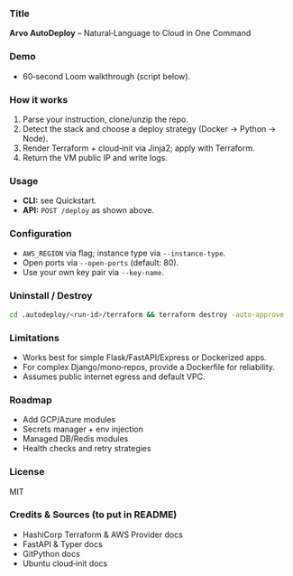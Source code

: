 ### Title
**Arvo AutoDeploy** – Natural‑Language to Cloud in One Command

### Demo
- 60‑second Loom walkthrough (script below).

### How it works
1. Parse your instruction, clone/unzip the repo.
2. Detect the stack and choose a deploy strategy (Docker → Python → Node).
3. Render Terraform + cloud‑init via Jinja2; apply with Terraform.
4. Return the VM public IP and write logs.

### Usage
- **CLI:** see Quickstart.
- **API:** `POST /deploy` as shown above.

### Configuration
- `AWS_REGION` via flag; instance type via `--instance-type`.
- Open ports via `--open-ports` (default: 80).
- Use your own key pair via `--key-name`.

### Uninstall / Destroy
```bash
cd .autodeploy/<run-id>/terraform && terraform destroy -auto-approve
```

### Limitations
- Works best for simple Flask/FastAPI/Express or Dockerized apps.
- For complex Django/mono‑repos, provide a Dockerfile for reliability.
- Assumes public internet egress and default VPC.

### Roadmap
- Add GCP/Azure modules
- Secrets manager + env injection
- Managed DB/Redis modules
- Health checks and retry strategies

### License
MIT

### Credits & Sources (to put in README)
- HashiCorp Terraform & AWS Provider docs
- FastAPI & Typer docs
- GitPython docs
- Ubuntu cloud‑init docs

```
